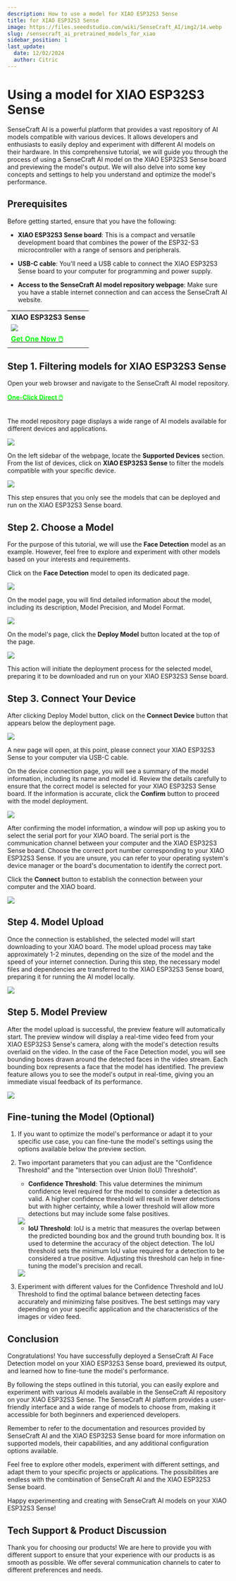```yaml
---
description: How to use a model for XIAO ESP32S3 Sense
title: for XIAO ESP32S3 Sense
image: https://files.seeedstudio.com/wiki/SenseCraft_AI/img2/14.webp
slug: /sensecraft_ai_pretrained_models_for_xiao
sidebar_position: 1
last_update:
  date: 12/02/2024
  author: Citric
---
```


# Using a model for XIAO ESP32S3 Sense

SenseCraft AI is a powerful platform that provides a vast repository of AI models compatible with various devices. It allows developers and enthusiasts to easily deploy and experiment with different AI models on their hardware. In this comprehensive tutorial, we will guide you through the process of using a SenseCraft AI model on the XIAO ESP32S3 Sense board and previewing the model's output. We will also delve into some key concepts and settings to help you understand and optimize the model's performance.

## Prerequisites

Before getting started, ensure that you have the following:

- **XIAO ESP32S3 Sense board**: This is a compact and versatile development board that combines the power of the ESP32-S3 microcontroller with a range of sensors and peripherals.

- **USB-C cable**: You'll need a USB cable to connect the XIAO ESP32S3 Sense board to your computer for programming and power supply.

- **Access to the SenseCraft AI model repository webpage**: Make sure you have a stable internet connection and can access the SenseCraft AI website.

<div class="table-center">
  <table align="center">
    <tr>
      <th>XIAO ESP32S3 Sense</th>
    </tr>
    <tr>
      <td><div style={{textAlign:'center'}}><img src="https://files.seeedstudio.com/wiki/SeeedStudio-XIAO-ESP32S3/img/xiaoesp32s3sense.jpg" style={{width:250, height:'auto'}}/></div></td>
    </tr>
    <tr>
      <td><div class="get_one_now_container" style={{textAlign: 'center'}}>
        <a class="get_one_now_item" href="https://www.seeedstudio.com/XIAO-ESP32S3-Sense-p-5639.html">
        <strong><span><font color={'FFFFFF'} size={"4"}> Get One Now 🖱️</font></span></strong>
        </a>
      </div></td>
    </tr>
  </table>
</div>

## Step 1. Filtering models for XIAO ESP32S3 Sense

Open your web browser and navigate to the SenseCraft AI model repository.

<div class="get_one_now_container" style={{textAlign: 'center'}}>
    <a class="get_one_now_item" href="https://sensecraft.seeed.cc/ai/#/model">
            <strong><span><font color={'FFFFFF'} size={"4"}>One-Click Direct 🖱️</font></span></strong>
    </a>
</div><br />

The model repository page displays a wide range of AI models available for different devices and applications.

<div style={{textAlign:'center'}}><img src="https://files.seeedstudio.com/wiki/SenseCraft_AI/img2/13.png" style={{width:1000, height:'auto'}}/></div>

On the left sidebar of the webpage, locate the **Supported Devices** section. From the list of devices, click on **XIAO ESP32S3 Sense** to filter the models compatible with your specific device.

<div style={{textAlign:'center'}}><img src="https://files.seeedstudio.com/wiki/SenseCraft_AI/img2/14.png" style={{width:1000, height:'auto'}}/></div>

This step ensures that you only see the models that can be deployed and run on the XIAO ESP32S3 Sense board.

## Step 2. Choose a Model

For the purpose of this tutorial, we will use the **Face Detection** model as an example. However, feel free to explore and experiment with other models based on your interests and requirements.

Click on the **Face Detection** model to open its dedicated page.

<div style={{textAlign:'center'}}><img src="https://files.seeedstudio.com/wiki/SenseCraft_AI/img2/15.png" style={{width:1000, height:'auto'}}/></div>

On the model page, you will find detailed information about the model, including its description, Model Precision, and Model Format.

<div style={{textAlign:'center'}}><img src="https://files.seeedstudio.com/wiki/SenseCraft_AI/img2/16.png" style={{width:1000, height:'auto'}}/></div>

On the model's page, click the **Deploy Model** button located at the top of the page.

<div style={{textAlign:'center'}}><img src="https://files.seeedstudio.com/wiki/SenseCraft_AI/img2/17.png" style={{width:1000, height:'auto'}}/></div>

This action will initiate the deployment process for the selected model, preparing it to be downloaded and run on your XIAO ESP32S3 Sense board.

## Step 3. Connect Your Device

After clicking Deploy Model button, click on the **Connect Device** button that appears below the deployment page.

<div style={{textAlign:'center'}}><img src="https://files.seeedstudio.com/wiki/SenseCraft_AI/img2/18.png" style={{width:1000, height:'auto'}}/></div>

A new page will open, at this point, please connect your XIAO ESP32S3 Sense to your computer via USB-C cable.

On the device connection page, you will see a summary of the model information, including its name and model id. Review the details carefully to ensure that the correct model is selected for your XIAO ESP32S3 Sense board. If the information is accurate, click the **Confirm** button to proceed with the model deployment.

<div style={{textAlign:'center'}}><img src="https://files.seeedstudio.com/wiki/SenseCraft_AI/img2/19.png" style={{width:1000, height:'auto'}}/></div>

After confirming the model information, a window will pop up asking you to select the serial port for your XIAO board. The serial port is the communication channel between your computer and the XIAO ESP32S3 Sense board. Choose the correct port number corresponding to your XIAO ESP32S3 Sense. If you are unsure, you can refer to your operating system's device manager or the board's documentation to identify the correct port.

Click the **Connect** button to establish the connection between your computer and the XIAO board.

<div style={{textAlign:'center'}}><img src="https://files.seeedstudio.com/wiki/SenseCraft_AI/img2/20.png" style={{width:1000, height:'auto'}}/></div>

## Step 4. Model Upload

Once the connection is established, the selected model will start downloading to your XIAO board. The model upload process may take approximately 1-2 minutes, depending on the size of the model and the speed of your internet connection. During this step, the necessary model files and dependencies are transferred to the XIAO ESP32S3 Sense board, preparing it for running the AI model locally.

<div style={{textAlign:'center'}}><img src="https://files.seeedstudio.com/wiki/SenseCraft_AI/img2/21.png" style={{width:1000, height:'auto'}}/></div>

## Step 5. Model Preview

After the model upload is successful, the preview feature will automatically start. The preview window will display a real-time video feed from your XIAO ESP32S3 Sense's camera, along with the model's detection results overlaid on the video. In the case of the Face Detection model, you will see bounding boxes drawn around the detected faces in the video stream. Each bounding box represents a face that the model has identified. The preview feature allows you to see the model's output in real-time, giving you an immediate visual feedback of its performance.

<div style={{textAlign:'center'}}><img src="https://files.seeedstudio.com/wiki/SenseCraft_AI/img2/22.png" style={{width:1000, height:'auto'}}/></div>

## Fine-tuning the Model (Optional)

1. If you want to optimize the model's performance or adapt it to your specific use case, you can fine-tune the model's settings using the options available below the preview section.

2. Two important parameters that you can adjust are the "Confidence Threshold" and the "Intersection over Union (IoU) Threshold".

   - **Confidence Threshold**: This value determines the minimum confidence level required for the model to consider a detection as valid. A higher confidence threshold will result in fewer detections but with higher certainty, while a lower threshold will allow more detections but may include some false positives.

   <div style={{textAlign:'center'}}><img src="https://files.seeedstudio.com/wiki/grove-vision-ai-v2/confi.gif" style={{width:600, height:'auto'}}/></div>

   - **IoU Threshold**: IoU is a metric that measures the overlap between the predicted bounding box and the ground truth bounding box. It is used to determine the accuracy of the object detection. The IoU threshold sets the minimum IoU value required for a detection to be considered a true positive. Adjusting this threshold can help in fine-tuning the model's precision and recall.

   <div style={{textAlign:'center'}}><img src="https://files.seeedstudio.com/wiki/grove-vision-ai-v2/iou.gif" style={{width:600, height:'auto'}}/></div>


3. Experiment with different values for the Confidence Threshold and IoU Threshold to find the optimal balance between detecting faces accurately and minimizing false positives. The best settings may vary depending on your specific application and the characteristics of the images or video feed.

## Conclusion

Congratulations! You have successfully deployed a SenseCraft AI Face Detection model on your XIAO ESP32S3 Sense board, previewed its output, and learned how to fine-tune the model's performance.

By following the steps outlined in this tutorial, you can easily explore and experiment with various AI models available in the SenseCraft AI repository on your XIAO ESP32S3 Sense. The SenseCraft AI platform provides a user-friendly interface and a wide range of models to choose from, making it accessible for both beginners and experienced developers.

Remember to refer to the documentation and resources provided by SenseCraft AI and the XIAO ESP32S3 Sense board for more information on supported models, their capabilities, and any additional configuration options available.

Feel free to explore other models, experiment with different settings, and adapt them to your specific projects or applications. The possibilities are endless with the combination of SenseCraft AI and the XIAO ESP32S3 Sense board.

Happy experimenting and creating with SenseCraft AI models on your XIAO ESP32S3 Sense!




## Tech Support & Product Discussion

Thank you for choosing our products! We are here to provide you with different support to ensure that your experience with our products is as smooth as possible. We offer several communication channels to cater to different preferences and needs.

<div class="button_tech_support_container">
<a href="https://discord.com/invite/QqMgVwHT3X" class="button_tech_support_sensecap"></a>
<a href="https://support.sensecapmx.com/portal/en/home" class="button_tech_support_sensecap3"></a>
</div>

<div class="button_tech_support_container">
<a href="mailto:support@sensecapmx.com" class="button_tech_support_sensecap2"></a>
<a href="https://github.com/Seeed-Studio/wiki-documents/discussions/69" class="button_discussion"></a>
</div>

